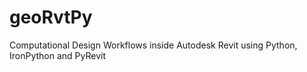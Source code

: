 # geoRvtPy
Computational Design Workflows inside Autodesk Revit using Python, IronPython and PyRevit
